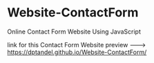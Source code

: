 # Website-ContactForm
Online Contact Form Website Using JavaScript

link for this Contact Form Website preview ---> https://dptandel.github.io/Website-ContactForm/

